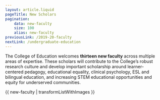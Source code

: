 ```yaml
---
layout: article.liquid
pageTitle: New Scholars
pagination:
    data: new-faculty
    size: 100
    alias: new-faculty
previousLink: /2019-20-faculty
nextLink: /undergraduate-education
---
```


The College of Education welcomes **thirteen new faculty** across multiple areas of expertise. These scholars will contribute to the College’s robust research culture and develop important scholarship around learner-centered pedagogy, educational equality, clinical psychology, ESL and bilingual education, and increasing STEM educational opportunities and equity for underserved communities.

{{ new-faculty | transformListWithImages }}